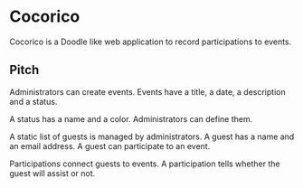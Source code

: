# Cocorico

Cocorico is a Doodle like web application to record participations to events.

## Pitch

Administrators can create events. Events have a title, a date, a description and a status.

A status has a name and a color. Administrators can define them.

A static list of guests is managed by administrators. A guest has a name and an email address. A guest can participate to an event.

Participations connect guests to events. A participation tells whether the guest will assist or not.
